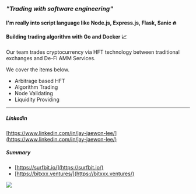 ### ***"Trading with software engineering"***

#### I'm really into script language like Node.js, Express.js, Flask, Sanic 🔥
#### Building trading algorithm with Go and Docker 📈

Our team trades cryptocurrency via HFT technology between traditional exchanges and De-Fi AMM Services.

We cover the items below.
- Arbitrage based HFT
- Algorithm Trading
- Node Validating
- Liquidity Providing

-----------------------

##### Linkedin
[https://www.linkedin.com/in/jay-jaewon-lee/](https://www.linkedin.com/in/jay-jaewon-lee/)
##### Summary
- [https://surfbit.io/](https://surfbit.io/)
- [https://bitxxx.ventures/](https://bitxxx.ventures/)



<!--
**LeeJaeWonLJW/leejaewonljw** is a ✨ _special_ ✨ repository because its `README.md` (this file) appears on your GitHub profile.

Here are some ideas to get you started:

- 🔭 I’m currently working on ...
- 🌱 I’m currently learning ...
- 👯 I’m looking to collaborate on ...
- 🤔 I’m looking for help with ...
- 💬 Ask me about ...
- 📫 How to reach me: ...
- 😄 Pronouns: ...
- ⚡ Fun fact: ...
-->

<a href="https://github-readme-stats.vercel.app/api?username=leejaewonljw&count_private=true&show_icons=true">
  <img align="left" src="https://github-readme-stats.vercel.app/api?username=leejaewonljw&count_private=true&show_icons=true" />
</a>
</br>
